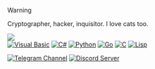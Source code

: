 > [!Warning]  
> Cryptographer, hacker, inquisitor. I love cats too.

<p>
  <img src="https://lanyard.cnrad.dev/api/1237666375502266393" /><br>
  <a href="https://github.com/swordoffaith"><img src="https://img.shields.io/badge/Visual%20Basic-945D32?style=for-the-badge&logo=visualstudio&logoColor=white" alt="Visual Basic"></a>
  <a href="https://github.com/swordoffaith"><img src="https://img.shields.io/badge/C%23-239120?style=for-the-badge&logo=csharp&logoColor=white" alt="C#"></a>
  <a href="https://github.com/swordoffaith"><img src="https://img.shields.io/badge/Python-3776AB?style=for-the-badge&logo=python&logoColor=white" alt="Python"></a>
  <a href="https://github.com/swordoffaith"><img src="https://img.shields.io/badge/Go-00ADD8?style=for-the-badge&logo=go&logoColor=white" alt="Go"></a>
  <a href="https://github.com/swordoffaith"><img src="https://img.shields.io/badge/C-00599C?style=for-the-badge&logo=c&logoColor=white" alt="C"></a>
  <a href="https://github.com/swordoffaith"><img src="https://img.shields.io/badge/Lisp-3F8C57?style=for-the-badge&logo=lisp&logoColor=white" alt="Lisp"></a>
</p>

<p>
  <a href="https://t.me/rosestealer/" target="_blank"><img src="https://img.shields.io/badge/Telegram-0088cc?style=for-the-badge&logo=telegram&logoColor=white" alt="Telegram Channel"></a>
  <a href="https://discord.com/invite/PkjzZqAazX" target="_blank"><img src="https://img.shields.io/badge/Discord-5865F2?style=for-the-badge&logo=discord&logoColor=white" alt="Discord Server"></a>
</p>
